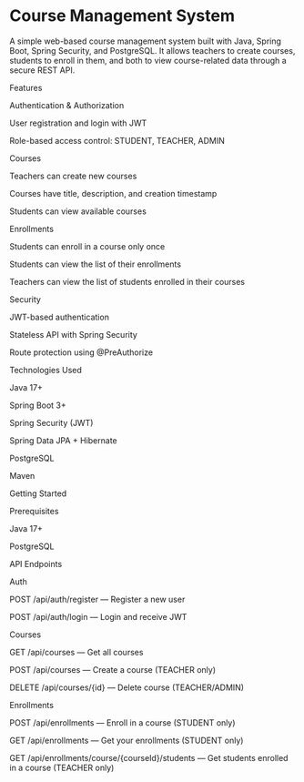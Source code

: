 # Course Management System

A simple web-based course management system built with Java, Spring Boot, Spring Security, and PostgreSQL. It allows teachers to create courses, students to enroll in them, and both to view course-related data through a secure REST API.

Features

Authentication & Authorization

User registration and login with JWT

Role-based access control: STUDENT, TEACHER, ADMIN

Courses

Teachers can create new courses

Courses have title, description, and creation timestamp

Students can view available courses

Enrollments

Students can enroll in a course only once

Students can view the list of their enrollments

Teachers can view the list of students enrolled in their courses

Security

JWT-based authentication

Stateless API with Spring Security

Route protection using @PreAuthorize

Technologies Used

Java 17+

Spring Boot 3+

Spring Security (JWT)

Spring Data JPA + Hibernate

PostgreSQL

Maven

Getting Started

Prerequisites

Java 17+

PostgreSQL

API Endpoints

Auth

POST /api/auth/register — Register a new user

POST /api/auth/login — Login and receive JWT

Courses

GET /api/courses — Get all courses

POST /api/courses — Create a course (TEACHER only)

DELETE /api/courses/{id} — Delete course (TEACHER/ADMIN)

Enrollments

POST /api/enrollments — Enroll in a course (STUDENT only)

GET /api/enrollments — Get your enrollments (STUDENT only)

GET /api/enrollments/course/{courseId}/students — Get students enrolled in a course (TEACHER only)
